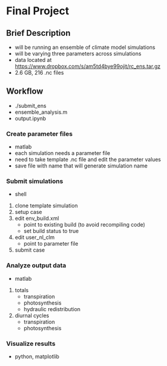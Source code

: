 # Final Project

## Brief Description
 - will be running an ensemble of climate model simulations
 - will be varying three parameters across simulations
 - data located at https://www.dropbox.com/s/am5td4bye99ojit/rc_ens.tar.gz
 - 2.6 GB, 216 .nc files

## Workflow

 - ./submit_ens
 - ensemble_analysis.m
 - output.ipynb

### Create parameter files
 - matlab
 - each simulation needs a parameter file
 - need to take template .nc file and edit the parameter values
 - save file with name that will generate simulation name

### Submit simulations
 - shell
 1) clone template simulation
 2) setup case
 3) edit env_build.xml
      - point to existing build (to avoid recompiling code)
      - set build status to true
 4) edit user_nl_clm
      - point to parameter file
 5) submit case

### Analyze output data
 - matlab
 1) totals
      - transpiration
      - photosynthesis
      - hydraulic redistribution
 2) diurnal cycles
      - transpiration
      - photosynthesis

### Visualize results
 - python, matplotlib